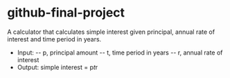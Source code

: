 # github-final-project

A calculator that calculates simple interest given principal, annual rate of interest and time period in years.

- Input:
--   p, principal amount
--   t, time period in years
--   r, annual rate of interest
- Output:
   simple interest = p*t*r
